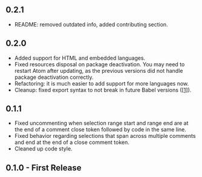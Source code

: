 ## 0.2.1

- README: removed outdated info, added contributing section.

## 0.2.0

- Added support for HTML and embedded languages.
- Fixed resources disposal on package deactivation. You may need to restart Atom after updating, as the previous versions did not handle package deactivation correctly.
- Refactoring: it is much easier to add support for more languages now.
- Cleanup: fixed export syntax to not break in future Babel versions ([[1]](https://github.com/babel/babel/issues/2212)).

## 0.1.1

- Fixed uncommenting when selection range start and range end are at the end of a comment close token followed by code in the same line.
- Fixed behavior regarding selections that span across multiple comments and end at the end of a close comment token.
- Cleaned up code style.

## 0.1.0 - First Release
